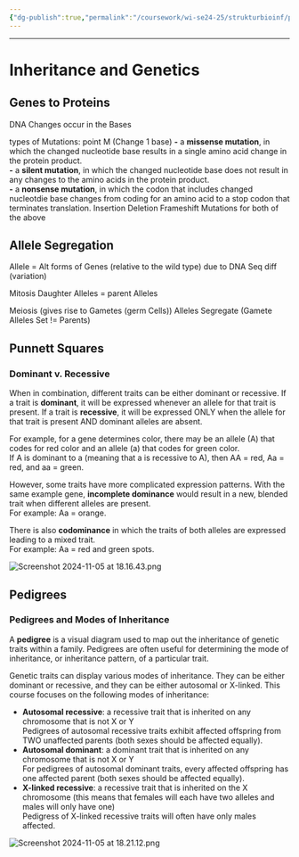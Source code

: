 ```yaml
---
{"dg-publish":true,"permalink":"/coursework/wi-se24-25/strukturbioinf/prereqs/upto-speed-in-biology/ch4/","noteIcon":""}
---
```


---
# Inheritance and Genetics





## Genes to Proteins



DNA Changes occur in the Bases

types of Mutations:
	point M (Change 1 base)
		**-** a **missense mutation**, in which the changed nucleotide base results in a single amino acid change in the protein product.   
		**-** a **silent mutation**, in which the changed nucleotide base does not result in any changes to the amino acids in the protein product.   
		**-** a **nonsense mutation**, in which the codon that includes changed nucleotdie base changes from coding for an amino acid to a stop codon that terminates translation.
	Insertion
	Deletion
		Frameshift Mutations for both of the above
	
## Allele Segregation

Allele = Alt forms of Genes (relative to the wild type)
	due to DNA Seq diff (variation)

Mitosis 
	Daughter Alleles = parent Alleles

Meiosis (gives rise to Gametes (germ Cells))
	Alleles Segregate (Gamete Alleles Set != Parents)

## Punnett Squares


### **Dominant v. Recessive**

When in combination, different traits can be either dominant or recessive. If a trait is **dominant**, it will be expressed whenever an allele for that trait is present. If a trait is **recessive**, it will be expressed ONLY when the allele for that trait is present AND dominant alleles are absent.

For example, for a gene determines color, there may be an allele (A) that codes for red color and an allele (a) that codes for green color.   
If A is dominant to a (meaning that a is recessive to A), then AA = red, Aa = red, and aa = green.

However, some traits have more complicated expression patterns. With the same example gene, **incomplete dominance** would result in a new, blended trait when different alleles are present.   
For example: Aa = orange. 

There is also **codominance** in which the traits of both alleles are expressed leading to a mixed trait.   
For example: Aa = red and green spots.


![Screenshot 2024-11-05 at 18.16.43.png](/img/user/Attachments/Screenshot%202024-11-05%20at%2018.16.43.png)

## Pedigrees


### **Pedigrees and Modes of Inheritance**

A **pedigree** is a visual diagram used to map out the inheritance of genetic traits within a family. Pedigrees are often useful for determining the mode of inheritance, or inheritance pattern, of a particular trait. 

Genetic traits can display various modes of inheritance. They can be either dominant or recessive, and they can be either autosomal or X-linked. This course focuses on the following modes of inheritance:

- **Autosomal recessive**: a recessive trait that is inherited on any chromosome that is not X or Y  
    Pedigrees of autosomal recessive traits exhibit affected offspring from TWO unaffected parents (both sexes should be affected equally). 
- **Autosomal dominant**: a dominant trait that is inherited on any chromosome that is not X or Y  
    For pedigrees of autosomal dominant traits, every affected offspring has one affected parent (both sexes should be affected equally). 
- **X-linked recessive**: a recessive trait that is inherited on the X chromosome (this means that females will each have two alleles and males will only have one)  
    Pedigress of X-linked recessive traits will often have only males affected.


![Screenshot 2024-11-05 at 18.21.12.png](/img/user/Attachments/Screenshot%202024-11-05%20at%2018.21.12.png)

